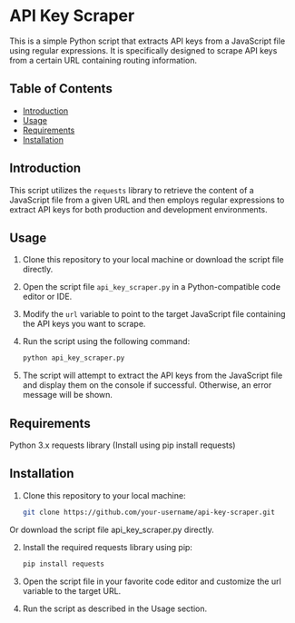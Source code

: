 # API Key Scraper

This is a simple Python script that extracts API keys from a JavaScript file using regular expressions. It is specifically designed to scrape API keys from a certain URL containing routing information.

## Table of Contents

- [Introduction](#introduction)
- [Usage](#usage)
- [Requirements](#requirements)
- [Installation](#installation)

## Introduction

This script utilizes the `requests` library to retrieve the content of a JavaScript file from a given URL and then employs regular expressions to extract API keys for both production and development environments.

## Usage

1. Clone this repository to your local machine or download the script file directly.

2. Open the script file `api_key_scraper.py` in a Python-compatible code editor or IDE.

3. Modify the `url` variable to point to the target JavaScript file containing the API keys you want to scrape.

4. Run the script using the following command:

   ```bash
   python api_key_scraper.py

5. The script will attempt to extract the API keys from the JavaScript file and display them on the console if successful. Otherwise, an error message will be shown.

## Requirements
Python 3.x
requests library (Install using pip install requests)

## Installation
1. Clone this repository to your local machine:
    ```bash
    git clone https://github.com/your-username/api-key-scraper.git
Or download the script file api_key_scraper.py directly.

2. Install the required requests library using pip:
    ```bash
    pip install requests
    
3. Open the script file in your favorite code editor and customize the url variable to the target URL.

4. Run the script as described in the Usage section.
